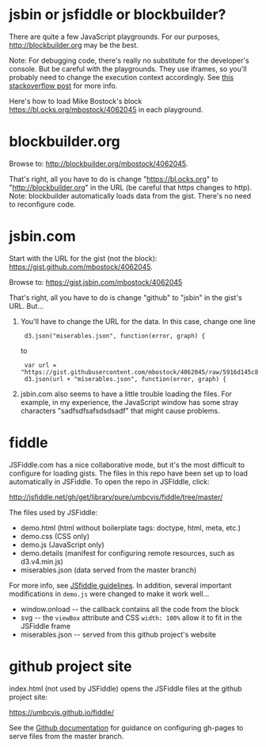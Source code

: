 # jsbin or jsfiddle or blockbuilder?

There are quite a few JavaScript playgrounds.  For our purposes, <http://blockbuilder.org> may be the best.

Note: For debugging code, there's really no substitute for the developer's console.  But be careful with the playgrounds. They use iframes, so you'll probably need to change the execution context accordingly.  See [this stackoverflow post](http://stackoverflow.com/questions/3275816/debugging-iframes-with-chrome-developer-tools) for more info.

Here's how to load Mike Bostock's block <https://bl.ocks.org/mbostock/4062045> in each playground.

# blockbuilder.org

Browse to: <http://blockbuilder.org/mbostock/4062045>.  

That's right, all you have to do is change "https://bl.ocks.org" to "http://blockbuilder.org" in the URL (be careful that https changes to http).  Note: blockbuilder automatically loads data from the gist. There's no need to reconfigure code.

# jsbin.com

Start with the URL for the gist (not the block): <https://gist.github.com/mbostock/4062045>.

Browse to: https://gist.jsbin.com/mbostock/4062045

That's right, all you have to do is change "github" to "jsbin" in the gist's URL. But...

1. You'll have to change the URL for the data. In this case, change one line

        d3.json("miserables.json", function(error, graph) {

    to

        var url = "https://gist.githubusercontent.com/mbostock/4062045/raw/5916d145c8c048a6e3086915a6be464467391c62/";
        d3.json(url + "miserables.json", function(error, graph) {
  
1. jsbin.com also seems to have a little trouble loading the files. For example, in my experience, the JavaScript window has some stray characters "sadfsdfsafsdsdsadf" that might cause problems.

# fiddle

JSFiddle.com has a nice collaborative mode, but it's the most difficult to configure for loading gists.  The files in this repo have been set up to load automatically in JSFiddle. To open the repo in JSFIddle, click:

<http://jsfiddle.net/gh/get/library/pure/umbcvis/fiddle/tree/master/>

The files used by JSFiddle:

* demo.html (html without boilerplate tags: doctype, html, meta, etc.)
* demo.css (CSS only)
* demo.js (JavaScript only)
* demo.details (manifest for configuring remote resources, such as d3.v4.min.js)
* miserables.json (data served from the master branch)

For more info, see <a href="http://doc.jsfiddle.net/use/github_read.html">JSfiddle guidelines</a>. In addition, several important modifications in ```demo.js``` were changed to make it work well...

* window.onload -- the callback contains all the code from the block
* svg -- the ```viewBox``` attribute and CSS ```width: 100%``` allow it to fit in the JSFiddle frame
* miserables.json -- served from this github project's website

# github project site

index.html (not used by JSFiddle) opens the JSFiddle files at the github project site:

<https://umbcvis.github.io/fiddle/>

See the [Github documentation](https://help.github.com/articles/configuring-a-publishing-source-for-github-pages/)
for guidance on configuring gh-pages to serve files from the master branch.
